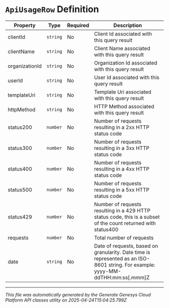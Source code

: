 # `ApiUsageRow` Definition

| Property | Type | Required | Description |
|----------|------|----------|-------------|
| clientId | `string` | No | Client Id associated with this query result |
| clientName | `string` | No | Client Name associated with this query result |
| organizationId | `string` | No | Organization Id associated with this query result |
| userId | `string` | No | User Id associated with this query result |
| templateUri | `string` | No | Template Uri associated with this query result |
| httpMethod | `string` | No | HTTP Method associated with this query result |
| status200 | `number` | No | Number of requests resulting in a 2xx HTTP status code |
| status300 | `number` | No | Number of requests resulting in a 3xx HTTP status code |
| status400 | `number` | No | Number of requests resulting in a 4xx HTTP status code |
| status500 | `number` | No | Number of requests resulting in a 5xx HTTP status code |
| status429 | `number` | No | Number of requests resulting in a 429 HTTP status code, this is a subset of the count returned with status400 |
| requests | `number` | No | Total number of requests |
| date | `string` | No | Date of requests, based on granularity. Date time is represented as an ISO-8601 string. For example: yyyy-MM-ddTHH:mm:ss[.mmm]Z |

---

*This file was automatically generated by the Generate Genesys Cloud Platform API classes utility on 2025-04-24T15:04:25.799Z*